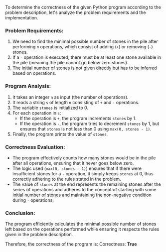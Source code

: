 To determine the correctness of the given Python program according to the problem description, let's analyze the problem requirements and the implementation.

### Problem Requirements:
1. We need to find the minimal possible number of stones in the pile after performing `n` operations, which consist of adding (`+`) or removing (`-`) stones.
2. If a `-` operation is executed, there must be at least one stone available in the pile (meaning the pile cannot go below zero stones).
3. The initial number of stones is not given directly but has to be inferred based on operations.

### Program Analysis:
1. It takes an integer `n` as input (the number of operations).
2. It reads a string `s` of length `n` consisting of `+` and `-` operations.
3. The variable `stones` is initialized to 0.
4. For each operation in `s`:
   - If the operation is `+`, the program increments `stones` by 1.
   - If the operation is `-`, the program tries to decrement `stones` by 1, but ensures that `stones` is not less than 0 using `max(0, stones - 1)`.
5. Finally, the program prints the value of `stones`.

### Correctness Evaluation:
- The program effectively counts how many stones would be in the pile after all operations, ensuring that it never goes below zero. 
- The logic used (`max(0, stones - 1)`) ensures that if there were insufficient stones for a `-` operation, it simply keeps `stones` at 0, thus correctly adhering to the rules stated in the problem.
- The value of `stones` at the end represents the remaining stones after the series of operations and adheres to the concept of starting with some initial number of stones and maintaining the non-negative condition during `-` operations.

### Conclusion:
The program efficiently calculates the minimal possible number of stones left based on the operations performed while ensuring it respects the rules given in the problem description.

Therefore, the correctness of the program is:
Correctness: **True**